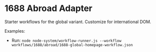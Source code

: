 # 1688 Abroad Adapter

Starter workflows for the global variant. Customize for international DOM.

Examples:
- Run: `node node-system/workflow-runner.js --workflow workflows/1688/abroad/1688-global-homepage-workflow.json`

